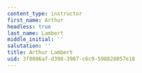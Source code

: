 ```yaml
---
content_type: instructor
first_name: Arthur
headless: true
last_name: Lambert
middle_initial: ''
salutation: ''
title: Arthur Lambert
uid: 3f8086af-d398-3987-c6c9-598828057e18
---
```

